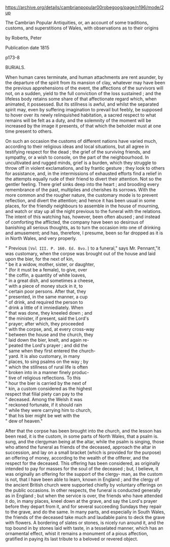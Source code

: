 https://archive.org/details/cambrianpopular00robegoog/page/n196/mode/2up

The Cambrian Popular Antiquities, or, an account of some traditions, customs, and superstitions of Wales, with observations as to their origins 

by Roberts, Peter

Publication date 1815

p173-8

BURIALS.

When human cares terminate, and human attachments are rent asunder, by the departure of the spirit from its mansion of clay, whatever may have been the previous apprehensions of the event, the affections of the survivors will not, on a sudden, yield to the full conviction of the loss sustained ; and the lifeless body retains some share of that affectionate regard which, when animated, it possessed. But its stillness is awful, and whilst the separated spirit may, even by suffering imagination to prevail but feebly, be supposed to hover over its newly relinquished habitation, a sacred respect to what remains will be felt as a duty, and the solemnity of the moment will be increased by the image it presents, of that which the beholder must at one time present to others.

On such an occasion the customs of different nations have varied much, according to their religious ideas and local situations, but all agree in testifying respect for the dead ; the grief of the surviving friends, and sympathy, or a wish to console, on the part of the neighbourhood. In uncultivated and rugged minds, grief is a burden, which they struggle to throw off in violent exclamations, and by frantic gesture ; they look to others for assistance, and, in the intermissions of exhausted efforts find a relief in the attempts equally rude of their friend to divert their attention. Not so the gentler feeling. There grief sinks deep into the heart ; and brooding every remembrance of the past, multiplies and cherishes its sorrows. With the more common and the rougher nature, the customary mode is to prevent reflection, and divert the attention; and hence it has been usual in some places, for the friendly neighbours to assemble in the house of mourning, and watch or stay up all the night previous to the funeral with the relations. The intent of this watching has, however, been often abused ; and instead of comforting the afflicted, the company have been so desirous of banishing all serious thoughts, as to turn the occasion into one of drinking and amusement; and has, therefore, I presume, been so far dropped as it is in North Wales, and very properly.

" Previous `[Vol III. P. 160. Ed. 8vo.]` to a funeral," says Mr. Pennant,"it was customary, when the corpse was brought out of the house and laid upon the bier, for the next of kin,  
" be it a widow, mother, sister, or daughter,  
" (for it must be a female), to give, over  
" the coffin, a quantity of white loaves,  
" in a great dish, and sometimes a cheese,  
" with a piece of money stuck in it, to  
" certain poor persons. After that, they  
" presented, in the same manner, a cup  
" of drink, and required the person to  
" drink a little of it imniediately. When  
" that was done, they kneeled down ; and  
" the minister, if present, said the Lord's  
" prayer; after which, they proceeded  
" with the corpse, and, at every cross-way  
" between the house and the church, they  
" laid down the bier, knelt, and again re-  
" peated the Lord's prayer ; and did the  
" same when they first entered the church-  
" yard. It is also customary, in many  
" places, to sing psalms on the way ; by  
" which the stillness of rural life is often  
" broken into in a manner finely produc-  
" tive of religious reflections. To this  
" hour the bier is carried by the next of  
" kin, a custom considered as the highest  
respect that filial piety can pay to the  
" deceased. Among the Welsh it was  
" reckoned fortunate, if it should rain  
" while they were carrying him to church,  
" that his bier might be wet with the  
" dew of heaven."

After that the corpse has been brought into the church, and the lesson has been read, it is the custom, in some parts of North Wales, that a psalm is. sung, and the clergyman being at the altar, while the psalm is singing, those who attend the funeral as friends of the deceased, approach the altar in succession, and lay
on a small bracket (which is provided for the purpose) an offering of money, according to the wealth of the oflferer, and the respect for the deceased. This offering has been considered, as originally intended to pay for masses for the soul of the deceased ; but, I believe, it was originally an offering for the support of the clergy- man, as the custom is not, that I have been able to learn, known in England ; and the clergy of the ancient British church were supported chiefly by voluntary offerings on the public occasions. In other respects, the funeral is conducted generally as in England ; but when the service is over, the friends who have attended it do, in many places, kneel down at the grave, and say the Lord's prayer before they depart from it, and for several succeeding Sundays they repair to the grave, and do the same. In many parts, and especially in South Wales, the friends of the deceased take much and laudable pains to deck the grave with flowers. A bordering of slates or stones, is nicely run around it, and the top bound in by stones laid with taste, in a tesselated manner, which has an ornamental effect, whist it remains a monument of a pious affection, gratified in paying its last tribute to a beloved or revered object.
